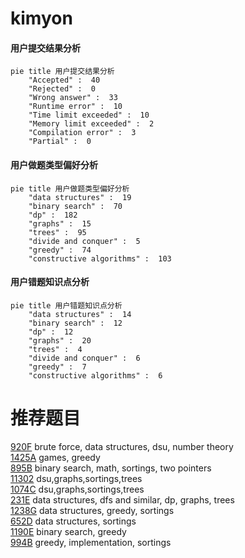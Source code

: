 # kimyon

<!-- tabs:start -->



#### **用户提交结果分析**

```mermaid
pie title 用户提交结果分析
    "Accepted" :  40
    "Rejected" :  0
    "Wrong answer" :  33
    "Runtime error" :  10
    "Time limit exceeded" :  10
    "Memory limit exceeded" :  2
    "Compilation error" :  3
    "Partial" :  0
```

#### **用户做题类型偏好分析**

```mermaid
pie title 用户做题类型偏好分析
    "data structures" :  19
    "binary search" :  70
    "dp" :  182
    "graphs" :  15
    "trees" :  95
    "divide and conquer" :  5
    "greedy" :  74
    "constructive algorithms" :  103
```
#### **用户错题知识点分析**

```mermaid
pie title 用户错题知识点分析
    "data structures" :  14
    "binary search" :  12
    "dp" :  12
    "graphs" :  20
    "trees" :  4
    "divide and conquer" :  6
    "greedy" :  7
    "constructive algorithms" :  6
```



<!-- tabs:end -->
# 推荐题目
[920F](https://codeforces.com/contest/920/problem/F)		brute force,
                        data structures,
                        dsu,
                        number theory		  
[1425A](https://codeforces.com/contest/1425/problem/A)		games,
                        greedy		  
[895B](https://codeforces.com/contest/895/problem/B)		binary search,
                        math,
                        sortings,
                        two pointers		  
[11302](https://codeforces.com/contest/1130/problem/2)		dsu,graphs,sortings,trees		  
[1074C](https://codeforces.com/contest/1074/problem/C)		dsu,graphs,sortings,trees		  
[231E](https://codeforces.com/contest/231/problem/E)		data structures,
                        dfs and similar,
                        dp,
                        graphs,
                        trees		  
[1238G](https://codeforces.com/contest/1238/problem/G)		data structures,
                        greedy,
                        sortings		  
[652D](https://codeforces.com/contest/652/problem/D)		data structures,
                        sortings		  
[1190E](https://codeforces.com/contest/1190/problem/E)		binary search,
                        greedy		  
[994B](https://codeforces.com/contest/994/problem/B)		greedy,
                        implementation,
                        sortings		  
